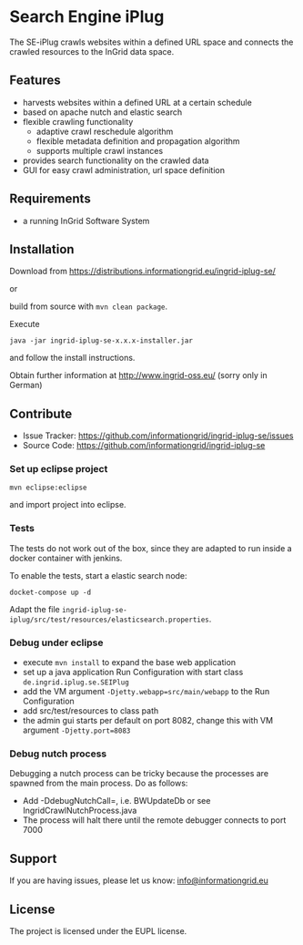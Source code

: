 Search Engine iPlug
========

The SE-iPlug crawls websites within a defined URL space and connects the crawled resources to the InGrid data space.

Features
--------

- harvests websites within a defined URL at a certain schedule
- based on apache nutch and elastic search
- flexible crawling functionality
  - adaptive crawl reschedule algorithm
  - flexible metadata definition and propagation algorithm
  - supports multiple crawl instances
- provides search functionality on the crawled data
- GUI for easy crawl administration, url space definition


Requirements
-------------

- a running InGrid Software System

Installation
------------

Download from https://distributions.informationgrid.eu/ingrid-iplug-se/
 
or

build from source with `mvn clean package`.

Execute

```
java -jar ingrid-iplug-se-x.x.x-installer.jar
```

and follow the install instructions.

Obtain further information at http://www.ingrid-oss.eu/ (sorry only in German)


Contribute
----------

- Issue Tracker: https://github.com/informationgrid/ingrid-iplug-se/issues
- Source Code: https://github.com/informationgrid/ingrid-iplug-se
 
### Set up eclipse project

```
mvn eclipse:eclipse
```

and import project into eclipse.

### Tests

The tests do not work out of the box, since they are adapted
to run inside a docker container with jenkins.

To enable the tests, start a elastic search node:

```docket-compose up -d```

Adapt the file `ingrid-iplug-se-iplug/src/test/resources/elasticsearch.properties`.


### Debug under eclipse

- execute `mvn install` to expand the base web application
- set up a java application Run Configuration with start class `de.ingrid.iplug.se.SEIPlug`
- add the VM argument `-Djetty.webapp=src/main/webapp` to the Run Configuration
- add src/test/resources to class path
- the admin gui starts per default on port 8082, change this with VM argument `-Djetty.port=8083`

### Debug nutch process

Debugging a nutch process can be tricky because the processes are spawned from the main process. Do
as follows:

- Add -DdebugNutchCall=<TRAILING NUTCH PROCESS>, i.e. BWUpdateDb or see IngridCrawlNutchProcess.java
- The process will halt there until the remote debugger connects to port 7000


Support
-------

If you are having issues, please let us know: info@informationgrid.eu

License
-------

The project is licensed under the EUPL license.

